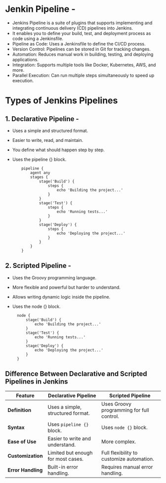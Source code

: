# Jenkin Pipeline -
- Jenkins Pipeline is a suite of plugins that supports implementing and integrating continuous delivery (CD) pipelines into Jenkins.
- It enables you to define your build, test, and deployment process as code using a Jenkinsfile.
- Pipeline as Code: Uses a Jenkinsfile to define the CI/CD process.
- Version Control: Pipelines can be stored in Git for tracking changes.
- Automation: Reduces manual work in building, testing, and deploying applications.
- Integration: Supports multiple tools like Docker, Kubernetes, AWS, and more.
- Parallel Execution: Can run multiple steps simultaneously to speed up execution.

# Types of Jenkins Pipelines 
## 1. Declarative Pipeline -
- Uses a simple and structured format.
- Easier to write, read, and maintain.
- You define what should happen step by step.
- Uses the pipeline {} block.




          pipeline {
              agent any
              stages {
                  stage('Build') {
                      steps {
                          echo 'Building the project...'
                      }
                  }
                  stage('Test') {
                      steps {
                          echo 'Running tests...'
                      }
                  }
                  stage('Deploy') {
                      steps {
                          echo 'Deploying the project...'
                      }
                  }
              }
          }




## 2. Scripted Pipeline -
- Uses the Groovy programming language.
- More flexible and powerful but harder to understand.
- Allows writing dynamic logic inside the pipeline.
- Uses the node {} block.





        node {
            stage('Build') {
                echo 'Building the project...'
            }
            stage('Test') {
                echo 'Running tests...'
            }
            stage('Deploy') {
                echo 'Deploying the project...'
            }
        }








## Difference Between Declarative and Scripted Pipelines in Jenkins

| Feature            | Declarative Pipeline           | Scripted Pipeline               |
|--------------------|--------------------------------|--------------------------------|
| **Definition**     | Uses a simple, structured format. | Uses Groovy programming for full control. |
| **Syntax**        | Uses `pipeline {}` block. | Uses `node {}` block. |
| **Ease of Use**   | Easier to write and understand. | More complex. |
| **Customization** | Limited but enough for most cases. | Full flexibility to customize automation. |
| **Error Handling**| Built-in error handling. | Requires manual error handling. |

